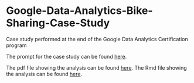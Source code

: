 # Google-Data-Analytics-Bike-Sharing-Case-Study
Case study performed at the end of the Google Data Analytics Certification program

The prompt for the case study can be found [here](https://github.com/divitjawa/Google-Data-Analytics-Bike-Sharing-Case-Study/blob/master/Case-Study-1_Bike-share.pdf).

The pdf file showing the analysis can be found [here](https://github.com/divitjawa/Google-Data-Analytics-Bike-Sharing-Case-Study/blob/master/Google_Data_Analytics_Case_Study.pdf).
The Rmd file showing the analysis can be found [here](https://github.com/divitjawa/Google-Data-Analytics-Bike-Sharing-Case-Study/blob/master/Google_Data_Analytics_Case_Study.Rmd).
